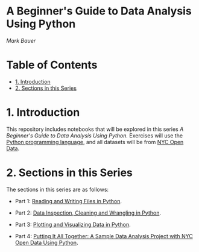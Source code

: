 # A Beginner's Guide to Data Analysis Using Python

*Mark Bauer*


Table of Contents
=================

   * [1. Introduction](#1.-Introduction)
   * [2. Sections in this Series](#2.-Sections-in-this-Series)


# 1. Introduction

This repository includes notebooks that will be explored in this series *A Beginner's Guide to Data Analysis Using Python.* Exercises will use the [Python programming language](https://www.python.org/), and all datasets will be from [NYC Open Data](https://opendata.cityofnewyork.us/).

 
# 2. Sections in this Series 
 
The sections in this series are as follows:
 
- Part 1: [Reading and Writing Files in Python](https://github.com/mebauer/data-analysis-using-python/tree/master/1-reading-writing-files).
 
- Part 2: [Data Inspection, Cleaning and Wrangling in Python](https://github.com/mebauer/data-analysis-using-python/tree/master/2-data-cleaning-wrangling).

- Part 3: [Plotting and Visualizing Data in Python](https://github.com/mebauer/data-analysis-using-python/tree/master/3-plotting-visualizations).

- Part 4: [Putting It All Together: A Sample Data Analysis Project with NYC Open Data Using Python](https://github.com/mebauer/data-analysis-using-python/tree/master/4-view-entire-project).